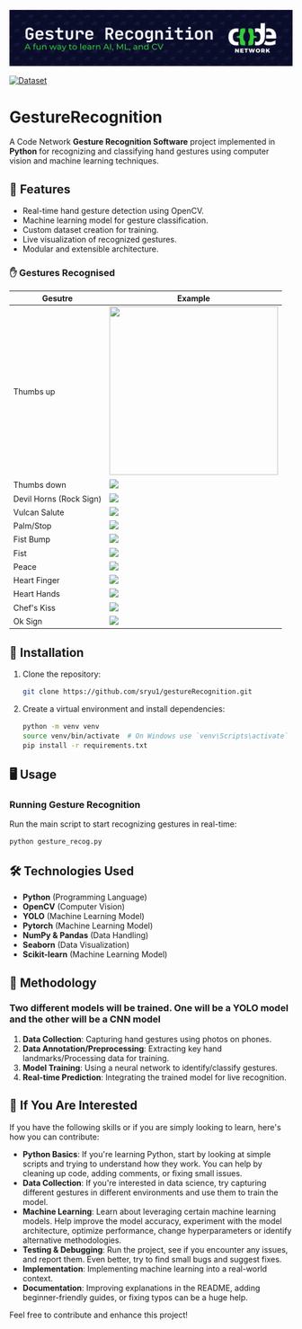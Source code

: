![Gesture Recognition](.github/assets/banner.svg)

[![Dataset](https://img.shields.io/badge/Dataset-🤗Huggingface-blue.svg)](https://huggingface.co/datasets/CNGR/CN_Gesture_Recognition)

# GestureRecognition

A Code Network **Gesture Recognition Software** project implemented in **Python** for recognizing and classifying hand gestures using computer vision and machine learning techniques.

## 📌 Features

- Real-time hand gesture detection using OpenCV.
- Machine learning model for gesture classification.
- Custom dataset creation for training.
- Live visualization of recognized gestures.
- Modular and extensible architecture.

### ✋ Gestures Recognised

| Gesutre | Example |
| ------- | --------|
| Thumbs up | <img src="https://huggingface.co/datasets/CNGR/CN_Gesture_Recognition/resolve/main/thumbs_up/WIN_20250317_18_48_48_Pro.jpg" width="300" height="300"> |
| Thumbs down | <img src="https://huggingface.co/datasets/CNGR/CN_Gesture_Recognition/resolve/main/thumbs_down/IMG_5097.jpeg"> |
| Devil Horns (Rock Sign) | <img src="https://huggingface.co/datasets/CNGR/CN_Gesture_Recognition/resolve/main/devil_horns/IMG_4961.jpeg"> |
| Vulcan Salute | <img src="https://huggingface.co/datasets/CNGR/CN_Gesture_Recognition/resolve/main/vulcan/IMG_6498.jpg"> |
| Palm/Stop | <img src="https://huggingface.co/datasets/CNGR/CN_Gesture_Recognition/resolve/main/palm/Photo%20on%2024-03-25%20at%206.24%E2%80%AFPM%20%232.jpeg"> |
| Fist Bump | <img src="https://huggingface.co/datasets/CNGR/CN_Gesture_Recognition/resolve/main/fist_bump/IMG_4952.jpeg"> |
| Fist | <img src="https://huggingface.co/datasets/CNGR/CN_Gesture_Recognition/resolve/main/fist_up/20250323_111104.jpg"> |
| Peace | <img src="https://huggingface.co/datasets/CNGR/CN_Gesture_Recognition/resolve/main/peace/IMG_5095.jpeg"> |
| Heart Finger | <img src="https://huggingface.co/datasets/CNGR/CN_Gesture_Recognition/resolve/main/heart_finger/IMG_5107.jpeg"> |
| Heart Hands | <img src="https://huggingface.co/datasets/CNGR/CN_Gesture_Recognition/resolve/main/heart_hands/WIN_20250324_12_19_04_Pro.jpg"> |
| Chef's Kiss | <img src="https://huggingface.co/datasets/CNGR/CN_Gesture_Recognition/resolve/main/chef_kiss/IMG_5083.jpeg"> |
| Ok Sign | <img src="https://huggingface.co/datasets/CNGR/CN_Gesture_Recognition/resolve/main/okay/IMG_5013.jpeg"> |

## 🚀 Installation

1. Clone the repository:

   ```bash
   git clone https://github.com/sryu1/gestureRecognition.git
   ```

2. Create a virtual environment and install dependencies:

   ```bash
   python -m venv venv
   source venv/bin/activate  # On Windows use `venv\Scripts\activate`
   pip install -r requirements.txt
   ```

## 🖥️ Usage

### Running Gesture Recognition

Run the main script to start recognizing gestures in real-time:

```bash
python gesture_recog.py
```

## 🛠️ Technologies Used

- **Python** (Programming Language)
- **OpenCV** (Computer Vision)
- **YOLO** (Machine Learning Model)
- **Pytorch** (Machine Learning Model)
- **NumPy & Pandas** (Data Handling)
- **Seaborn** (Data Visualization)
- **Scikit-learn** (Machine Learning Model)

## 🧪 Methodology

### Two different models will be trained. One will be a YOLO model and the other will be a CNN model

1. **Data Collection**: Capturing hand gestures using photos on phones.
2. **Data Annotation/Preprocessing**: Extracting key hand landmarks/Processing data for training.
3. **Model Training**: Using a neural network to identify/classify gestures.
4. **Real-time Prediction**: Integrating the trained model for live recognition.

## 🌟 If You Are Interested

If you have the following skills or if you are simply looking to learn, here's how you can contribute:

- **Python Basics**: If you're learning Python, start by looking at simple scripts and trying to understand how they work. You can help by cleaning up code, adding comments, or fixing small issues.
- **Data Collection**: If you're interested in data science, try capturing different gestures in different environments and use them to train the model.
- **Machine Learning**: Learn about leveraging certain machine learning models. Help improve the model accuracy, experiment with the model architecture, optimize performance, change hyperparameters or identify alternative methodologies.
- **Testing & Debugging**: Run the project, see if you encounter any issues, and report them. Even better, try to find small bugs and suggest fixes.
- **Implementation**: Implementing machine learning into a real-world context.
- **Documentation**: Improving explanations in the README, adding beginner-friendly guides, or fixing typos can be a huge help.

Feel free to contribute and enhance this project!
